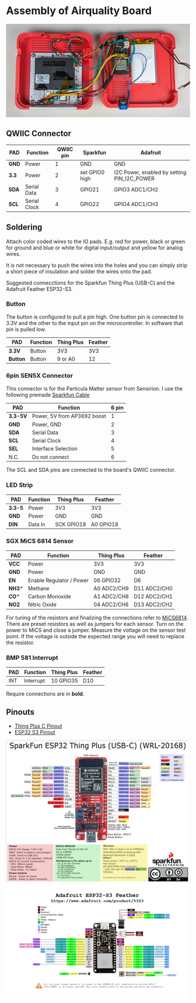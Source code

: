 # Assembly of Airquality Board

<a href="..\assets\pictures\Environment_Top_Open_with_Plugins.jpg" target="_blank">
  <img src="..\assets\pictures\Environment_Top_Open_with_Plugins.jpg" style="width: 600px;">
</a>

## QWIIC Connector

PAD       | Function       | QWIIC pin | Sparkfun       | Adafruit
---       |---             |---        |---             |--- 
**GND**   | Power          | 1         | GND            | GND
**3.3**   | Power          | 2         | set GPIO0 high | I2C Power, enabled by setting PIN_I2C_POWER
**SDA**   | Serial Data    | 3         | GPIO21         | GPIO3 ADC1/CH2
**SCL**   | Serial Clock   | 4         | GPIO22         | GPIO4 ADC1/CH3

## Soldering

Attach color coded wires to the IO pads. E.g. red for power, black or green for ground and blue or white for digital input/output and yellow for analog wires. 

It is not necessary to push the wires into the holes and you can simply strip a short piece of insulation and solder the wires onto the pad.

Suggested connecctions for the Sparkfun Thing Plus (USB-C) and the Adafruit Feather ESP32-S3.

### Button

The button is configured to pull a pin high. One button pin is connected to 3.3V and the other to the input pin on the microcontroller. In software that pin is pulled low.

PAD       | Function        | Thing Plus    | Feather
---       |---              |---            |---
**3.3V**  | Button          | 3V3           | 3V3
**Button**| Button          | 9 or A0       | 12

### 6pin SEN5X Connector

This connector is for the Particula Matter sensor from Sensirion. I use the following premade [Sparkfun Cable](https://cdn.sparkfun.com/assets/8/7/b/c/8/ACCA-3479_Model__1_.pdf)

PAD        | Function                    | 6 pin
---        |---                          |---
**3.3-5V** | Power, 5V from AP3692 boost | 1
**GND**    | Power, GND                  | 2
**SDA**    | Serial Data                 | 3
**SCL**    | Serial Clock                | 4
**SEL**    | Interface Selection         | 5
N.C.       | Do not connect              | 6 

The SCL and SDA pins are connected to the board's QWIIC connector.

### LED Strip

PAD       | Function                  | Thing Plus  | Feather
---       |---                        |---          |---
**3.3-5** | Power                     | 3V3         | 3V3 
**GND**   | Power                     | GND         | GND
**DIN**   | Data In                   | SCK GPIO18  | A0 GPIO18

### SGX MiCS 6814 Sensor

PAD       | Function                  | Thing Plus  | Feather
---       |---                        |---          |---
**VCC**   | Power                     | 3V3         | 3V3 
**GND**   | Power                     | GND         | GND
**EN**    | Enable Regulator / Power  | 06   GPIO32 | D6
**NH3***  | Methane                   | A0 ADC2/CH9 | D11 ADC2/CH0
**CO***   | Carbon Monoxide           | A1 ADC2/CH8 | D12 ADC2/CH1
**NO2**   | Nitric Oxide              | 04 ADC2/CH6 | D13 ADC2/CH2

For tuning of the resistors and finalizing the connections refer to [MiCS6814](MICS6814_on_3V.md).
There are preset resistors as well as jumpers for each sensor. Turn on the power to MiCS and close a jumper. Measure the voltage on the sensor test point. If the voltage is outside the expected range you will need to replace the resistor.

### BMP 581 Interrupt

PAD       | Function                  | Thing Plus  | Feather
---       |---                        |---          |---
INT       | Interrupt                 | 10   GPIO35 | D10


Require connections are in **bold**.

## Pinouts

- [Thing Plus C Pinout](https://cdn.sparkfun.com/assets/3/9/5/f/e/SparkFun_Thing_Plus_ESP32_WROOM_C_graphical_datasheet2.pdf)
- [ESP32 S3 Pinout](https://learn.adafruit.com/assets/110811)

<a href="../assets/ThingPlusC_PinOut.png" target="_blank"> 
  <img src="../assets/ThingPlusC_PinOut.png" style="width: 500px;">
</a>

<a href="../assets/adafruit_products_Adafruit_Feather_ESP32-S3_Pinout.png" target="_blank">
  <img src="../assets/adafruit_products_Adafruit_Feather_ESP32-S3_Pinout.png" style="width: 500px;">
</a>